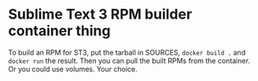 # Sublime Text 3 RPM builder container thing

To build an RPM for ST3, put the tarball in SOURCES, `docker build .` and `docker run` the result. 
Then you can pull the built RPMs from the container. Or you could use volumes. Your choice.

